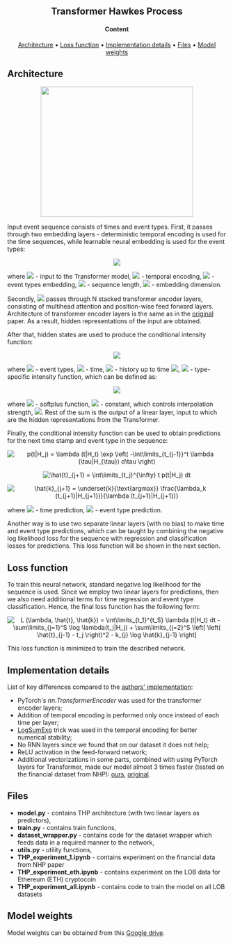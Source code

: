 <h2 align="center"> Transformer Hawkes Process </h2>

<h4 align="center"> Content </h4>

<p align="center">
  <a href="#architecture">Architecture</a> •
  <a href="#loss-function">Loss function</a> •
  <a href="#implementation-details">Implementation details</a> •
  <a href="#files">Files</a> •
  <a href="#model-weights">Model weights</a>
</p>

## Architecture

<p align="center">
  <img width="350" height="300" src="https://github.com/rodrigorivera/mds20_deepfolio/blob/main/images/THP-arch.png">
</p>

Input event sequence consists of times and event types. First, it passes through two embedding layers - deterministic temporal encoding is used for the
time sequences, while learnable neural embedding is used for the event types:
<p align="center">
<img src="https://latex.codecogs.com/gif.latex?X&space;=&space;Z&space;&plus;&space;U" />
</p>
where <a href=""><img src="https://latex.codecogs.com/gif.latex?X" /></a> - input to the Transformer model,
<a href=""><img src="https://latex.codecogs.com/gif.latex?Z&space;\in&space;\mathbb{R}^{S&space;\times&space;E}" /></a> - temporal encoding,
<a href=""><img src="https://latex.codecogs.com/gif.latex?U&space;\in&space;\mathbb{R}^{S&space;\times&space;E}" /></a> - event types embedding,
<a href=""><img src="https://latex.codecogs.com/gif.latex?S" /></a> - sequence length, 
<a href=""><img src="https://latex.codecogs.com/gif.latex?E" /></a> - embedding dimension.

Secondly, <a href=""><img src="https://latex.codecogs.com/gif.latex?X" /></a> passes through N stacked transformer encoder layers, consisting of multihead attention
and position-wise feed forward layers. Architecture of transformer encoder layers is the same as in the <a href="https://arxiv.org/abs/1706.03762" > original </a> paper.
As a result, hidden representations of the input are obtained.

After that, hidden states are used to produce the conditional intensity function:
<p align="center">
<img src="https://latex.codecogs.com/gif.latex?\lambda&space;(t|H_t)&space;=&space;\sum\limits_{k=1}^K&space;\lambda_k&space;(t|H_t)" />
</p>
where <a href=""><img src="https://latex.codecogs.com/gif.latex?k" /></a> - event types, 
<a href=""><img src="https://latex.codecogs.com/gif.latex?t" /></a> - time,
<a href=""><img src="https://latex.codecogs.com/gif.latex?H_t&space;=&space;\{&space;(t_j,&space;k_j)&space;:&space;t_j&space;<&space;t&space;\}" /></a> - history up to time <a href=""><img src="https://latex.codecogs.com/gif.latex?t" /></a>,
<a href=""><img src="https://latex.codecogs.com/gif.latex?\lambda_k&space;(t|H_t)" /></a> - type-specific intensity function, which can be defined as:
<p align="center">
<img src="https://latex.codecogs.com/gif.latex?\lambda_k&space;(t|H_t)&space;=&space;f_k&space;\left(&space;\alpha_k&space;\frac{t&space;-&space;t_j}{t}&space;&plus;&space;w_k^T&space;h(t_j)&space;&plus;&space;b_k&space;\right)" />
</p>
where <a href=""><img src="https://latex.codecogs.com/gif.latex?f_k" /></a> - softplus function,
<a href=""><img src="https://latex.codecogs.com/gif.latex?\alpha_k" /></a> - constant, which controls interpolation strength,
<a href=""><img src="https://latex.codecogs.com/gif.latex?t&space;\in&space;[t_j;&space;t_{j&plus;1})" /></a>. Rest of the sum is the output of a linear layer, input
to which are the hidden representations from the Transformer.

Finally, the conditional intensity function can be used to obtain predictions for the next time stamp and event type in the sequence:
<p align="center">
<img src="https://latex.codecogs.com/gif.latex?p(t|H_j)&space;=&space;\lambda&space;(t|H_t)&space;\exp&space;\left(&space;-\int\limits_{t_{j-1}}^t&space;\lambda&space;(\tau|H_{\tau})&space;d\tau&space;\right)" title="p(t|H_j) = \lambda (t|H_t) \exp \left( -\int\limits_{t_{j-1}}^t \lambda (\tau|H_{\tau}) d\tau \right)" />
</p>
<p align="center">
<img src="https://latex.codecogs.com/gif.latex?\hat{t}_{j&plus;1}&space;=&space;\int\limits_{t_j}^{\infty}&space;t&space;p(t|H_j)&space;dt" title="\hat{t}_{j+1} = \int\limits_{t_j}^{\infty} t p(t|H_j) dt" />
</p>
<p align="center">
<img src="https://latex.codecogs.com/gif.latex?\hat{k}_{j&plus;1}&space;=&space;\underset{k}{\text{argmax}}&space;\frac{\lambda_k&space;(t_{j&plus;1}|H_{j&plus;1})}{\lambda&space;(t_{j&plus;1}|H_{j&plus;1})}" title="\hat{k}_{j+1} = \underset{k}{\text{argmax}} \frac{\lambda_k (t_{j+1}|H_{j+1})}{\lambda (t_{j+1}|H_{j+1})}" />
</p>
where <a href=""><img src="https://latex.codecogs.com/gif.latex?\hat{t}" /></a> - time prediction,
<a href=""><img src="https://latex.codecogs.com/gif.latex?\hat{k}" /></a></a> - event type prediction.

Another way is to use two separate linear layers (with no bias) to make time and event type predictions, which can be taught by combining the negative log likelihood loss
for the sequence with regression and classification losses for predictions. This loss function will be shown in the next section.

## Loss function

To train this neural network, standard negative log likelihood for the sequence is used. Since we employ two linear layers for predictions, then we also need additional
terms for time regression and event type classification. Hence, the final loss function has the following form:
<p align="center">
<img src="https://latex.codecogs.com/gif.latex?L&space;(\lambda,&space;\hat{t},&space;\hat{k})&space;=&space;\int\limits_{t_1}^{t_S}&space;\lambda&space;(t|H_t)&space;dt&space;-&space;\sum\limits_{j=1}^S&space;\log&space;\lambda(t_j|H_j)&space;&plus;&space;\sum\limits_{j=2}^S&space;\left[&space;\left(&space;\hat{t}_{j-1}&space;-&space;t_j&space;\right)^2&space;-&space;k_{j}&space;\log&space;\hat{k}_{j-1}&space;\right]" title="L (\lambda, \hat{t}, \hat{k}) = \int\limits_{t_1}^{t_S} \lambda (t|H_t) dt - \sum\limits_{j=1}^S \log \lambda(t_j|H_j) + \sum\limits_{j=2}^S \left[ \left( \hat{t}_{j-1} - t_j \right)^2 - k_{j} \log \hat{k}_{j-1} \right]" />
</p>
This loss function is minimized to train the described network.

## Implementation details

List of key differences compared to the <a href="https://github.com/SimiaoZuo/Transformer-Hawkes-Process">authors' implementation</a>:
* PyTorch's *nn.TransformerEncoder* was used for the transformer encoder layers;
* Addition of temporal encoding is performed only once instead of each time per layer;
* <a href="https://en.wikipedia.org/wiki/LogSumExp">LogSumExp</a> trick was used in the temporal encoding for better numerical stability;
* No RNN layers since we found that on our dataset it does not help;
* ReLU activation in the feed-forward network;
* Additional vectorizations in some parts, combined with using PyTorch layers for Transformer, made our model almost 3 times faster (tested on the financial dataset
from NHP): <a href="https://github.com/rodrigorivera/mds20_deepfolio/blob/main/images/our_thp.png">ours</a>,
<a href="https://github.com/rodrigorivera/mds20_deepfolio/blob/main/images/original_thp.png">original</a>.

## Files

* **model.py** - contains THP architecture (with two linear layers as predictors),
* **train.py** - contains train functions,
* **dataset_wrapper.py** - contains code for the dataset wrapper which feeds data in a required manner to the network,
* **utils.py** - utility functions,
* **THP_experiment_1.ipynb** - contains experiment on the financial data from NHP paper
* **THP_experiment_eth.ipynb** - contains experiment on the LOB data for Ethereum (ETH) cryptocoin
* **THP_experiment_all.ipynb** - contains code to train the model on all LOB datasets

## Model weights

Model weights can be obtained from this <a href="https://drive.google.com/drive/folders/1bzcug2lOx7qUVpq1bUJSbRTSzbt_MNgK?usp=sharing">Google drive</a>.
